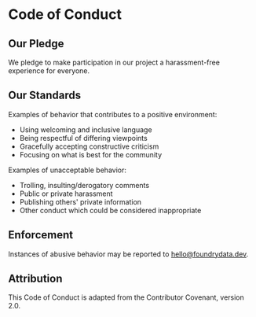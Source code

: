 # Code of Conduct

## Our Pledge

We pledge to make participation in our project a harassment-free experience for everyone.

## Our Standards

Examples of behavior that contributes to a positive environment:
- Using welcoming and inclusive language
- Being respectful of differing viewpoints
- Gracefully accepting constructive criticism
- Focusing on what is best for the community

Examples of unacceptable behavior:
- Trolling, insulting/derogatory comments
- Public or private harassment
- Publishing others' private information
- Other conduct which could be considered inappropriate

## Enforcement

Instances of abusive behavior may be reported to hello@foundrydata.dev.

## Attribution

This Code of Conduct is adapted from the Contributor Covenant, version 2.0.